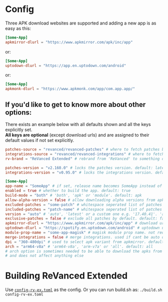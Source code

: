 # Config

Three APK download websites are supported and adding a new app is as easy as this:
```toml
[Some-App]
apkmirror-dlurl = "https://www.apkmirror.com/apk/inc/app"
```
or:
```toml
[Some-App]
uptodown-dlurl = "https://app.en.uptodown.com/android"
```
or:
```toml
[Some-App]
apkmonk-dlurl = "https://www.apkmonk.com/app/com.app.app/"
```

## If you'd like to get to know more about other options:

There exists an example below with all defaults shown and all the keys explicitly set.  
**All keys are optional** (except download urls) and are assigned to their default values if not set explicitly.  

```toml
patches-source = "revanced/revanced-patches" # where to fetch patches bundle from. default: "revanced/revanced-patches"
integrations-source = "revanced/revanced-integrations" # where to fetch integrations from. default: "revanced/revanced-integrations"
rv-brand = "ReVanced Extended" # rebrand from 'ReVanced' to something different. default: "ReVanced"

patches-version = "v2.160.0" # locks the patches version. default: latest available
integrations-version = "v0.95.0" # locks the integrations version. default: latest available

[Some-App]
app-name = "SomeApp" # if set, release name becomes SomeApp instead of Some-App. default is same as table name, which is 'Some-App' here.
enabled = true # whether to build the app. default: true
build-mode = "both" # 'both', 'apk' or 'module'. default: apk
allow-alpha-version = false # allow downloading alpha versions from apkmirror. default: false
excluded-patches = "some-patch" # whitespace seperated list of patches to exclude. default: "" (empty)
included-patches = "patch-name" # whitespace seperated list of patches to include, all default patches are included by default. default: "" (empty)
version = "auto" # 'auto', 'latest' or a custom one e.g. '17.40.41'. 'auto' option gets the latest version that is supported by the patches. default: auto
exclusive-patches = false # exclude all patches by default. default: false
apkmirror-dlurl = "https://www.apkmirror.com/apk/inc/app" # download url. if not set, uptodown dl url is used.
uptodown-dlurl = "https://spotify.en.uptodown.com/android" # uptodown url. if not set, apkmirror dl url is used. apkmirror is prioritized
module-prop-name = "some-app-magisk" # magisk module prop name. not required.
merge-integrations = false # merge integrations. used if cant be auto detected. default: false
dpi = "360-480dpi" # used to select apk variant from apkmirror. default: nodpi
arch = "arm64-v8a" # 'arm64-v8a', 'arm-v7a' or 'all'. default: all
# arch option is sometimes needed to be able to download the apks from apkmirror.
# and does not affect anything else
```

# Building ReVanced Extended
Use [`config-rv-ex.toml`](./config-rv-ex.toml) as the config. Or you can run build.sh as: `./build.sh config-rv-ex.toml`
